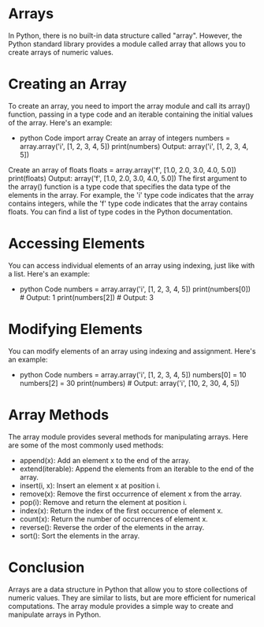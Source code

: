 # Arrays

In Python, there is no built-in data structure called "array". However, the Python standard library provides a module called array that allows you to create arrays of numeric values.

# Creating an Array
To create an array, you need to import the array module and call its array() function, passing in a type code and an iterable containing the initial values of the array. Here's an example:


- python Code
import array
Create an array of integers
numbers = array.array('i', [1, 2, 3, 4, 5])
print(numbers)   Output: array('i', [1, 2, 3, 4, 5])

Create an array of floats
floats = array.array('f', [1.0, 2.0, 3.0, 4.0, 5.0])
print(floats)  Output: array('f', [1.0, 2.0, 3.0, 4.0, 5.0])
The first argument to the array() function is a type code that specifies the data type of the elements in the array. For example, the 'i' type code indicates that the array contains integers, while the 'f' type code indicates that the array contains floats. You can find a list of type codes in the Python documentation.

# Accessing Elements
You can access individual elements of an array using indexing, just like with a list. Here's an example:

- python Code
numbers = array.array('i', [1, 2, 3, 4, 5])
print(numbers[0])  # Output: 1
print(numbers[2])  # Output: 3

# Modifying Elements
You can modify elements of an array using indexing and assignment. Here's an example:

- python Code
numbers = array.array('i', [1, 2, 3, 4, 5])
numbers[0] = 10
numbers[2] = 30
print(numbers)  # Output: array('i', [10, 2, 30, 4, 5])

# Array Methods

The array module provides several methods for manipulating arrays. Here are some of the most commonly used methods:

- append(x): Add an element x to the end of the array.
- extend(iterable): Append the elements from an iterable to the end of the array.
- insert(i, x): Insert an element x at position i.
- remove(x): Remove the first occurrence of element x from the array.
- pop(i): Remove and return the element at position i.
- index(x): Return the index of the first occurrence of element x.
- count(x): Return the number of occurrences of element x.
- reverse(): Reverse the order of the elements in the array.
- sort(): Sort the elements in the array.

# Conclusion
Arrays are a data structure in Python that allow you to store collections of numeric values. They are similar to lists, but are more efficient for numerical computations. The array module provides a simple way to create and manipulate arrays in Python.